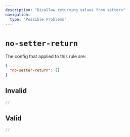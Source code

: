 ```yaml
---
description: "Disallow returning values from setters"
navigation:
  type: 'Possible Problems'
---
```


# `no-setter-return`

The config that applied to this rule are:

```json
{
  "no-setter-return": []
}
```

## Invalid

```js invalid
//
```

## Valid

```js valid
//
```
  